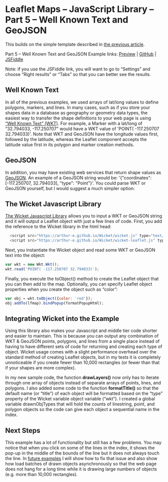 # Leaflet Maps – JavaScript Library – Part 5 – Well Known Text and GeoJSON
This builds on the simple template described in [the previous article](https://mattgingery.github.io/LeafletExamples/Article_Part4).

Part 5 – Well Known Text and GeoJSON Example links: [Preview](https://mattgingery.github.io/LeafletExamples/Leaflet_part5_wkt.htm) | [GitHub](https://github.com/MattGingery/LeafletExamples/blob/master/Leaflet_part5_wkt.htm) | [JSFiddle](https://jsfiddle.net/mgingery/m4we37od/)

Note: if you use the JSFiddle link, you will want to go to “Settings” and choose “Right results” or “Tabs” so that you can better see the results.

## Well Known Text

In all of the previous examples, we used arrays of lat/long values to define polygons, markers, and lines.  In many cases, such as if you store your shapes data in a database as geography or geometry data types, the easiest way to transfer the shape definitions to your web page is using [“Well Known Text” (WKT)](https://en.wikipedia.org/wiki/Well-known_text#Geometric_objects).  For example, a Marker with a lat/long of “32.794033, -117.250707” would have a WKT value of 'POINT( -117.250707 32.794033)'.  Note that WKT and GeoJSON have the longitude values first, followed by the latitude, whereas the Leaflet component accepts the latitude value first in its polygon and marker creation methods.

## GeoJSON

In addition, you may have existing web services that return shape values as [GeoJSON](http://geojson.org/).  An example of a GeoJSON string would be:  '{"coordinates": [-117.250707, 32.794033], "type": "Point"}'.  You could parse WKT or GeoJSON yourself, but I would suggest a much simpler option:

## The Wicket Javascript Library

[The Wicket Javascript Library](https://arthur-e.github.io/Wicket/) allows you to input a WKT or GeoJSON string and it will output a Leaflet object with just a few lines of code.  First, you add the reference to the Wicket library in the html head:
```javascript
  <script src="https://arthur-e.github.io/Wicket/wicket.js" type="text/javascript"></script>
  <script src="https://arthur-e.github.io/Wicket/wicket-leaflet.js" type="text/javascript"></script>  
```
Next, you instantiate the Wicket object and read some WKT or GeoJSON text into the object:
```javascript
var wkt = new Wkt.Wkt();
wkt.read('POINT( -117.250707 32.794033)');

```
Finally, you execute the toObject() method to create the Leaflet object that you can then add to the map.  Optionally, you can specify Leaflet object properties when you create the object such as “color”:
```javascript
var obj = wkt.toObject({color: 'red'});    
obj.addTo(lfmap).bindPopup(formatPopupHtml);
```

## Integrating Wicket into the Example
Using this library also makes your Javascript and middle tier code shorter and easier to maintain.  This is because you can output any combination of WKT & GeoJSON points, polygons, and lines from a single place instead of having to have different sets of code for returning and creating each type of object.  Wicket usage comes with a slight performance overhead over the standard method of creating Leaflet objects, but in my tests it is completely unnoticeable if you create fewer than 10,000 rectangles (or fewer than that if your shapes are more complex).  

In my new sample code, the function **drawLayers()** now only has to iterate through one array of objects instead of separate arrays of points, lines, and polygons.  I also added some code to the function **formatTitle()** so that the default name (or “title”) of each object will be formatted based on the “type” property of the Wicket variable object variable (“wkt”).  I created a global variable drawnObjTypes that will hold the counts of linestring, point, and polygon objects so the code can give each object a sequential name in the index.

## Next Steps
This example has a lot of functionality but still has a few problems.  You may notice that when you click on some of the lines in the index, it shows the pop-up in the middle of the bounds of the line but it does not always touch the line.  In [future examples](https://mattgingery.github.io/LeafletExamples/Article_Part6) I will show how to fix that issue and also show how load batches of drawn objects asynchronously so that the web page does not hang for a long time while it is drawing large numbers of objects (e.g. more than 10,000 rectangles).
